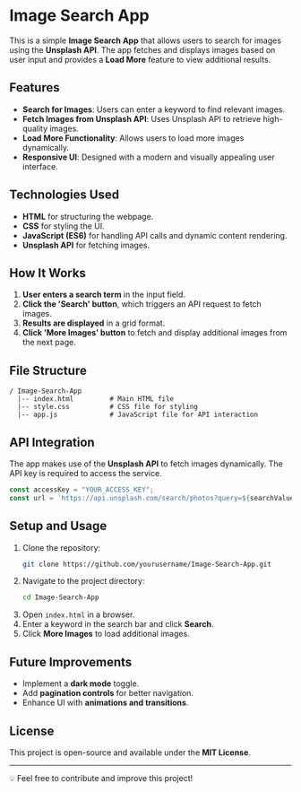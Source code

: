 # Image Search App

This is a simple **Image Search App** that allows users to search for images using the **Unsplash API**. The app fetches and displays images based on user input and provides a **Load More** feature to view additional results.

## Features
- **Search for Images**: Users can enter a keyword to find relevant images.
- **Fetch Images from Unsplash API**: Uses Unsplash API to retrieve high-quality images.
- **Load More Functionality**: Allows users to load more images dynamically.
- **Responsive UI**: Designed with a modern and visually appealing user interface.

## Technologies Used
- **HTML** for structuring the webpage.
- **CSS** for styling the UI.
- **JavaScript (ES6)** for handling API calls and dynamic content rendering.
- **Unsplash API** for fetching images.

## How It Works
1. **User enters a search term** in the input field.
2. **Click the 'Search' button**, which triggers an API request to fetch images.
3. **Results are displayed** in a grid format.
4. **Click 'More Images' button** to fetch and display additional images from the next page.

## File Structure
```
/ Image-Search-App
  |-- index.html         # Main HTML file
  |-- style.css          # CSS file for styling
  |-- app.js             # JavaScript file for API interaction
```

## API Integration
The app makes use of the **Unsplash API** to fetch images dynamically. The API key is required to access the service.

```javascript
const accessKey = "YOUR_ACCESS_KEY";
const url = `https://api.unsplash.com/search/photos?query=${searchValue}&per_page=28&page=${page}&client_id=${accessKey}`;
```

## Setup and Usage
1. Clone the repository:
   ```sh
   git clone https://github.com/yourusername/Image-Search-App.git
   ```
2. Navigate to the project directory:
   ```sh
   cd Image-Search-App
   ```
3. Open `index.html` in a browser.
4. Enter a keyword in the search bar and click **Search**.
5. Click **More Images** to load additional images.

## Future Improvements
- Implement a **dark mode** toggle.
- Add **pagination controls** for better navigation.
- Enhance UI with **animations and transitions**.

## License
This project is open-source and available under the **MIT License**.

---
💡 Feel free to contribute and improve this project!
